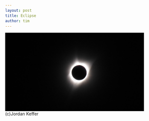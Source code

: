 ```yaml
---
layout: post
title: Eclipse
author: tim
---
```


<img align="center" src="/images/eclipse.jpg" width="450"/>   
(c)Jordan Keffer

